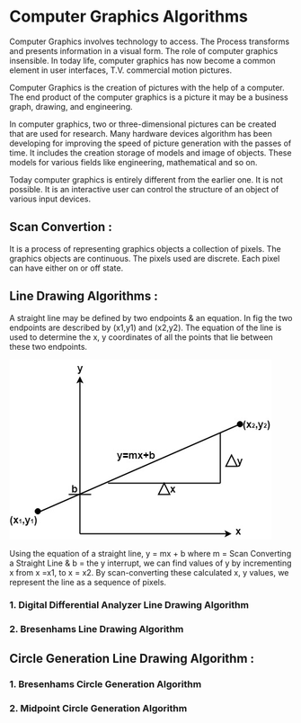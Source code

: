 # Computer Graphics Algorithms
Computer Graphics involves technology to access. The Process transforms and presents information in a visual form. The role of computer graphics insensible. In today life, computer graphics has now become a common element in user interfaces, T.V. commercial motion pictures.<br>

Computer Graphics is the creation of pictures with the help of a computer. The end product of the computer graphics is a picture it may be a business graph, drawing, and engineering.<br>

In computer graphics, two or three-dimensional pictures can be created that are used for research. Many hardware devices algorithm has been developing for improving the speed of picture generation with the passes of time. It includes the creation storage of models and image of objects. These models for various fields like engineering, mathematical and so on. <br>

Today computer graphics is entirely different from the earlier one. It is not possible. It is an interactive user can control the structure of an object of various input devices.<br>

## Scan Convertion : 
It is a process of representing graphics objects a collection of pixels. The graphics objects are continuous. The pixels used are discrete. Each pixel can have either on or off state.


## Line Drawing Algorithms : 
A straight line may be defined by two endpoints & an equation. In fig the two endpoints are described by (x1,y1) and (x2,y2). The equation of the line is used to determine the x, y coordinates of all the points that lie between these two endpoints.<br>

![Scan Conversion of Straight Line](scan_line.jpg)

Using the equation of a straight line, y = mx + b where m = Scan Converting a Straight Line & b = the y interrupt, we can find values of y by incrementing x from x =x1, to x = x2. By scan-converting these calculated x, y values, we represent the line as a sequence of pixels.


### 1. Digital Differential Analyzer Line Drawing Algorithm 
### 2. Bresenhams Line Drawing Algorithm

## Circle Generation Line Drawing Algorithm : 

### 1. Bresenhams Circle Generation Algorithm
### 2. Midpoint Circle Generation Algorithm

